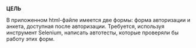 **ЦЕЛЬ**

В приложенном html-файле имеется две формы: форма авторизации и анкета, доступная после авторизации. Требуется, используя инструмент Selenium, написать автотесты, которые проверяли бы работу этих форм.
